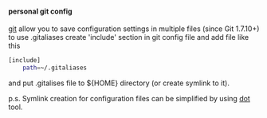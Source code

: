 #### personal git config

[git](http://git-scm.com) allow you to save configuration settings in multiple files (since Git 1.7.10+)
to use .gitaliases create 'include' section in git config file and add file like this

```bash
[include]
    path=~/.gitaliases
```

and put .gitalises file to ${HOME} directory (or create symlink to it).

p.s. Symlink creation for configuration files can be simplified by using [dot](https://github.com/yantonov/dot) tool.
